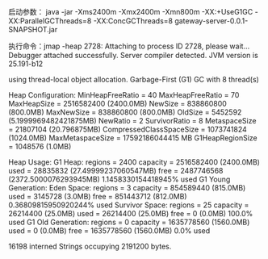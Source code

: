 启动参数：
java -jar -Xms2400m -Xmx2400m -Xmn800m -XX:+UseG1GC -XX:ParallelGCThreads=8 -XX:ConcGCThreads=8 
  gateway-server-0.0.1-SNAPSHOT.jar
  
执行命令：jmap -heap 2728:
Attaching to process ID 2728, please wait...
Debugger attached successfully.
Server compiler detected.
JVM version is 25.191-b12

using thread-local object allocation.
Garbage-First (G1) GC with 8 thread(s)

Heap Configuration:
   MinHeapFreeRatio         = 40
   MaxHeapFreeRatio         = 70
   MaxHeapSize              = 2516582400 (2400.0MB)
   NewSize                  = 838860800 (800.0MB)
   MaxNewSize               = 838860800 (800.0MB)
   OldSize                  = 5452592 (5.1999969482421875MB)
   NewRatio                 = 2
   SurvivorRatio            = 8
   MetaspaceSize            = 21807104 (20.796875MB)
   CompressedClassSpaceSize = 1073741824 (1024.0MB)
   MaxMetaspaceSize         = 17592186044415 MB
   G1HeapRegionSize         = 1048576 (1.0MB)

Heap Usage:
G1 Heap:
   regions  = 2400
   capacity = 2516582400 (2400.0MB)
   used     = 28835832 (27.49999237060547MB)
   free     = 2487746568 (2372.5000076293945MB)
   1.1458330154418945% used
G1 Young Generation:
Eden Space:
   regions  = 3
   capacity = 854589440 (815.0MB)
   used     = 3145728 (3.0MB)
   free     = 851443712 (812.0MB)
   0.36809815950920244% used
Survivor Space:
   regions  = 25
   capacity = 26214400 (25.0MB)
   used     = 26214400 (25.0MB)
   free     = 0 (0.0MB)
   100.0% used
G1 Old Generation:
   regions  = 0
   capacity = 1635778560 (1560.0MB)
   used     = 0 (0.0MB)
   free     = 1635778560 (1560.0MB)
   0.0% used

16198 interned Strings occupying 2191200 bytes.

